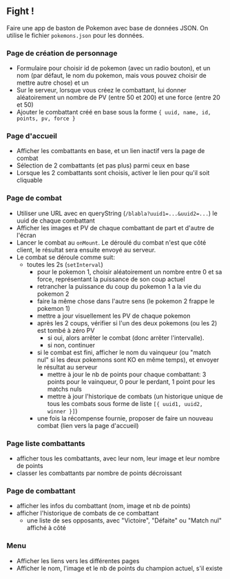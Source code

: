 ## Fight !

Faire une app de baston de Pokemon avec base de données JSON. On utilise le fichier `pokemons.json` pour les données.

### Page de création de personnage

- Formulaire pour choisir id de pokemon (avec un radio bouton), et un nom (par défaut, le nom du pokemon, mais vous pouvez choisir de mettre autre chose) et un
- Sur le serveur, lorsque vous créez le combattant, lui donner aléatoirement un nombre de PV (entre 50 et 200) et une force (entre 20 et 50)
- Ajouter le combattant créé en base sous la forme `{ uuid, name, id, points, pv, force }`

### Page d'accueil

- Afficher les combattants en base, et un lien inactif vers la page de combat
- Sélection de 2 combattants (et pas plus) parmi ceux en base
- Lorsque les 2 combattants sont choisis, activer le lien pour qu'il soit cliquable

### Page de combat

- Utiliser une URL avec en queryString (`/blabla?uuid1=...&uuid2=...`) le uuid de chaque combattant
- Afficher les images et PV de chaque combattant de part et d'autre de l'écran
- Lancer le combat au `onMount`. Le déroulé du combat n'est que côté client, le résultat sera ensuite envoyé au serveur.
- Le combat se déroule comme suit:
    - toutes les 2s (`setInterval`)
        - pour le pokemon 1, choisir aléatoirement un nombre entre 0 et sa force, représentant la puissance de son coup actuel
        - retrancher la puissance du coup du pokemon 1 a la vie du pokemon 2
        - faire la même chose dans l'autre sens (le pokemon 2 frappe le pokemon 1)
        - mettre a jour visuellement les PV de chaque pokemon
        - après les 2 coups, vérifier si l'un des deux pokemons (ou les 2) est tombé à zéro PV
            - si oui, alors arrêter le combat (donc arrêter l'intervalle).
            - si non, continuer
        - si le combat est fini, afficher le nom du vainqueur (ou "match nul" si les deux pokemons sont KO en même temps), et envoyer le résultat au serveur
            - mettre à jour le nb de points pour chaque combattant: 3 points pour le vainqueur, 0 pour le perdant, 1 point pour les matchs nuls
            - mettre à jour l'historique de combats (un historique unique de tous les combats sous forme de liste `[{ uuid1, uuid2, winner }]`)
        - une fois la récompense fournie, proposer de faire un nouveau combat (lien vers la page d'accueil)

### Page liste combattants

- afficher tous les combattants, avec leur nom, leur image et leur nombre de points
- classer les combattants par nombre de points décroissant

### Page de combattant

- afficher les infos du combattant (nom, image et nb de points)
- afficher l'historique de combats de ce combattant
    - une liste de ses opposants, avec "Victoire", "Défaite" ou "Match nul" affiché à côté

### Menu

- Afficher les liens vers les différentes pages
- Afficher le nom, l'image et le nb de points du champion actuel, s'il existe

